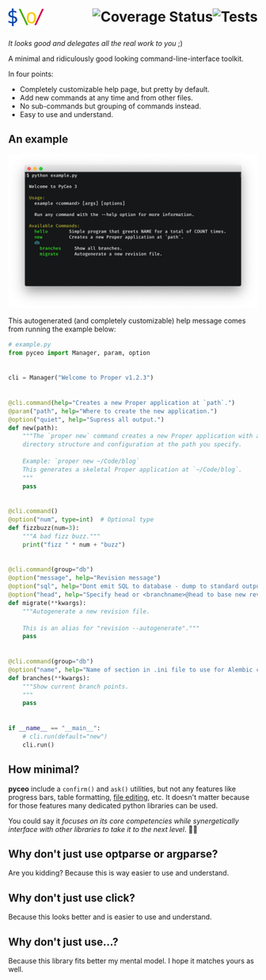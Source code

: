 <h1>
<img alt="pyceo" src="https://raw.githubusercontent.com/jpsca/pyceo/master/pyceo.png">
<a href="https://travis-ci.org/jpsca/pyceo/"><img src="https://travis-ci.org/jpsca/pyceo.svg?branch=master"  alt="Tests" align="right">
</a>  
<a href="https://coveralls.io/github/jpsca/pyceo?branch=master"><img src="https://coveralls.io/repos/github/jpsca/pyceo/badge.svg?branch=master" alt="Coverage Status" align="right"></a>
</h1>

*It looks good and delegates all the real work to you* ;)

A minimal and ridiculously good looking command-line-interface toolkit.

In four points:

- Completely customizable help page, but pretty by default.
- Add new commands at any time and from other files.
- No sub-commands but grouping of commands instead.
- Easy to use and understand.


## An example

![pyceo output](https://github.com/jpsca/pyceo/raw/master/output.png)

This autogenerated (and completely customizable) help message comes from running
the example below:

```python
# example.py
from pyceo import Manager, param, option


cli = Manager("Welcome to Proper v1.2.3")


@cli.command(help="Creates a new Proper application at `path`.")
@param("path", help="Where to create the new application.")
@option("quiet", help="Supress all output.")
def new(path):
    """The `proper new` command creates a new Proper application with a default
    directory structure and configuration at the path you specify.

    Example: `proper new ~/Code/blog`
    This generates a skeletal Proper application at `~/Code/blog`.
    """
    pass


@cli.command()
@option("num", type=int)  # Optional type
def fizzbuzz(num=3):
    """A bad fizz buzz."""
    print("fizz " * num + "buzz")


@cli.command(group="db")
@option("message", help="Revision message")
@option("sql", help="Dont emit SQL to database - dump to standard output instead")
@option("head", help="Specify head or <branchname>@head to base new revision on")
def migrate(**kwargs):
    """Autogenerate a new revision file.

    This is an alias for "revision --autogenerate"."""
    pass


@cli.command(group="db")
@option("name", help="Name of section in .ini file to use for Alembic config")
def branches(**kwargs):
    """Show current branch points.
    """
    pass


if __name__ == "__main__":
    # cli.run(default="new")
    cli.run()
```


## How minimal?

**pyceo** include a `confirm()` and `ask()` utilities, but not any features like progress bars, table formatting, [file editing](https://pypi.org/project/text-editor/), etc. It doesn't matter because for those features many dedicated python libraries can be used.

You could say it *focuses on its core competencies while synergetically interface with other libraries to take it to the next level*. 💪🚀


## Why don't just use optparse or argparse?

Are you kidding? Because this is way easier to use and understand.


## Why don't just use click?

Because this looks better and is easier to use and understand.


## Why don't just use...?

Because this library fits better my mental model. I hope it matches yours as well.
